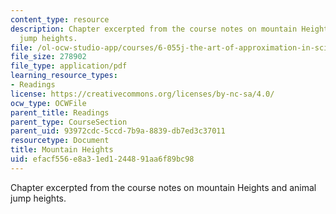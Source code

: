 ```yaml
---
content_type: resource
description: Chapter excerpted from the course notes on mountain Heights and animal
  jump heights.
file: /ol-ocw-studio-app/courses/6-055j-the-art-of-approximation-in-science-and-engineering-spring-2008/efacf556e8a31ed1244891aa6f89bc98_feb22c.pdf
file_size: 278902
file_type: application/pdf
learning_resource_types:
- Readings
license: https://creativecommons.org/licenses/by-nc-sa/4.0/
ocw_type: OCWFile
parent_title: Readings
parent_type: CourseSection
parent_uid: 93972cdc-5ccd-7b9a-8839-db7ed3c37011
resourcetype: Document
title: Mountain Heights
uid: efacf556-e8a3-1ed1-2448-91aa6f89bc98
---
```

Chapter excerpted from the course notes on mountain Heights and animal jump heights.